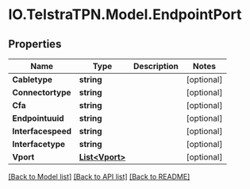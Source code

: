# IO.TelstraTPN.Model.EndpointPort
## Properties

Name | Type | Description | Notes
------------ | ------------- | ------------- | -------------
**Cabletype** | **string** |  | [optional] 
**Connectortype** | **string** |  | [optional] 
**Cfa** | **string** |  | [optional] 
**Endpointuuid** | **string** |  | [optional] 
**Interfacespeed** | **string** |  | [optional] 
**Interfacetype** | **string** |  | [optional] 
**Vport** | [**List&lt;Vport&gt;**](Vport.md) |  | [optional] 

[[Back to Model list]](../README.md#documentation-for-models) [[Back to API list]](../README.md#documentation-for-api-endpoints) [[Back to README]](../README.md)

